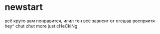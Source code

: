 # newstart
всё круто вам понравится, илил тен всё зависит от огешав воспряитя
hey^ chut chut more
just cHeCkiNg